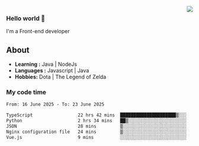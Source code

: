 <img align='right' src="https://github-readme-stats.vercel.app/api?username=jumodada&show_icons=true&theme=vue">

### Hello world 👋

I'm a Front-end developer 
    
## About
-  **Learning :** Java | NodeJs
-  **Languages :** Javascript | Java
-  **Hobbies:** Dota | The Legend of Zelda

### My code time

<!--START_SECTION:waka-->

```txt
From: 16 June 2025 - To: 23 June 2025

TypeScript                 22 hrs 42 mins  █████████████████████▒░░░   85.00 %
Python                     2 hrs 34 mins   ██▒░░░░░░░░░░░░░░░░░░░░░░   09.67 %
JSON                       28 mins         ▒░░░░░░░░░░░░░░░░░░░░░░░░   01.79 %
Nginx configuration file   24 mins         ▒░░░░░░░░░░░░░░░░░░░░░░░░   01.55 %
Vue.js                     9 mins          ░░░░░░░░░░░░░░░░░░░░░░░░░   00.60 %
```

<!--END_SECTION:waka-->
